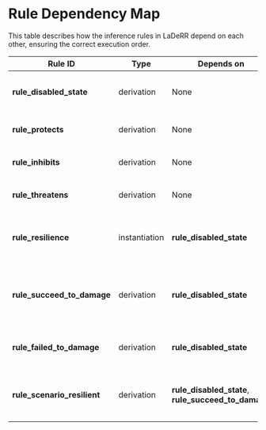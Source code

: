 # Rule Dependency Map

This table describes how the inference rules in LaDeRR depend on each other, ensuring the correct execution order.

| **Rule ID**                  | **Type**         | **Depends on**                         | **Provides for**                  | **Explanation** |
|------------------------------|-----------------|----------------------------------------|-----------------------------------|----------------|
| **rule_disabled_state**       | derivation      | None                                  | **All rules that depend on state** | Establishes whether dispositions are enabled or disabled, affecting multiple rules. |
| **rule_protects**             | derivation      | None                                  | None                              | Independent rule that defines the `protects` relation. |
| **rule_inhibits**             | derivation      | None                                  | None                              | Independent rule that defines the `inhibits` relation. |
| **rule_threatens**            | derivation      | None                                  | None                              | Independent rule that defines the `threatens` relation. |
| **rule_resilience**           | instantiation   | **rule_disabled_state**               | None                              | Needs to check whether vulnerabilities or capabilities are disabled before inferring resilience. |
| **rule_succeed_to_damage**    | derivation      | **rule_disabled_state**               | **rule_scenario_resilient**       | Needs enabled capabilities/vulnerabilities to infer `succeededToDamage`. Impacts `rule_scenario_resilient`. |
| **rule_failed_to_damage**     | derivation      | **rule_disabled_state**               | None                              | Needs to verify if vulnerabilities are disabled before inferring `failedToDamage`. |
| **rule_scenario_resilient**   | derivation      | **rule_disabled_state**, **rule_succeed_to_damage** | None | Needs to determine if any vulnerability is still enabled and whether `succeededToDamage` was inferred. |

